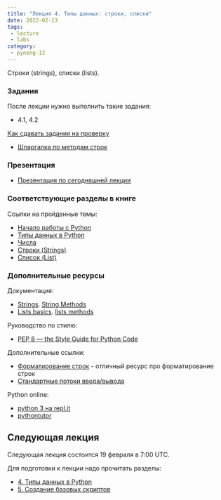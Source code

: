```yaml
---
title: "Лекция 4. Типы данных: строки, списки"
date: 2022-02-13
tags:
 - lecture
 - labs
category:
 - pyneng-12
---
```


Строки (strings), списки (lists).

### Задания

После лекции нужно выполнить такие задания:

* 4.1, 4.2

[Как сдавать задания на проверку](https://pyneng.github.io/docs/pyneng/)

* [Шпаргалка по методам строк](https://github.com/pyneng/pyneng-online-12-jan-may-2022/blob/main/cheatsheets/string%20methods.pdf)

### Презентация

* [Презентация по сегодняшней лекции](https://github.com/pyneng/all-pyneng-slides/blob/main/pyneng/04_data_structures_intro.md)

### Соответствующие разделы в книге

Ссылки на пройденные темы:

* [Начало работы с Python](https://pyneng.readthedocs.io/ru/latest/book/03_start/index.html)
* [Типы данных в Python](https://pyneng.readthedocs.io/ru/latest/book/04_data_structures/index.html)
* [Числа](https://pyneng.readthedocs.io/ru/latest/book/04_data_structures/numbers.html)
* [Строки (Strings)](https://pyneng.readthedocs.io/ru/latest/book/04_data_structures/strings.html)
* [Список (List)](https://pyneng.readthedocs.io/ru/latest/book/04_data_structures/lists.html)

### Дополнительные ресурсы

Документация:

* [Strings](https://docs.python.org/3/library/stdtypes.html#text-sequence-type-str). [String Methods](https://docs.python.org/3/library/stdtypes.html#string-methods)
* [Lists basics](https://docs.python.org/3/tutorial/introduction.html#lists). [lists methods](https://docs.python.org/3/tutorial/datastructures.html#more-on-lists)

Руководство по стилю:

* [PEP 8 — the Style Guide for Python Code](http://pep8.org/)

Дополнительные ссылки:

* [Форматирование строк](https://pyformat.info/) - отличный ресурс про форматирование строк
* [Стандартные потоки ввода/вывода](http://xgu.ru/wiki/stdin)


Python online:

* [python 3 на repl.it](https://repl.it/languages/python3)
* [pythontutor](http://pythontutor.com/visualize.html#)

## Следующая лекция

Следующая лекция состоится 19 февраля в 7:00 UTC.

Для подготовки к лекции надо прочитать разделы:

* [4. Типы данных в Python](https://pyneng.readthedocs.io/ru/latest/book/04_data_structures/index.html)
* [5. Создание базовых скриптов](https://pyneng.readthedocs.io/ru/latest/book/05_basic_scripts/index.html)

